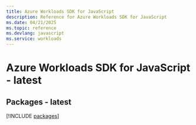 ```yaml
---
title: Azure Workloads SDK for JavaScript
description: Reference for Azure Workloads SDK for JavaScript
ms.date: 04/21/2025
ms.topic: reference
ms.devlang: javascript
ms.service: workloads
---
```

# Azure Workloads SDK for JavaScript - latest
## Packages - latest
[!INCLUDE [packages](workloads-index.md)]